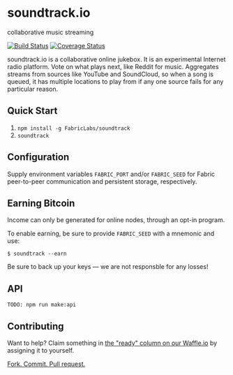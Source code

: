 soundtrack.io
=============
collaborative music streaming

[![Build Status](https://img.shields.io/travis/FabricLabs/soundtrack.svg?branch=mastere&style=flat-square)](https://travis-ci.org/FabricLabs/soundtrack)
[![Coverage Status](https://img.shields.io/coveralls/FabricLabs/soundtrack/master.svg?style=flat-square)](https://coveralls.io/r/FabricLabs/soundtrack)

soundtrack.io is a collaborative online jukebox.  It is an experimental Internet radio platform.  Vote on what plays next, like Reddit for music.  Aggregates streams from sources like YouTube and SoundCloud, so when a song is queued, it has multiple locations to play from if any one source fails for any particular reason.

## Quick Start
1. `npm install -g FabricLabs/soundtrack`
2. `soundtrack`

## Configuration
Supply environment variables `FABRIC_PORT` and/or `FABRIC_SEED` for Fabric
peer-to-peer communication and persistent storage, respectively.

## Earning Bitcoin
Income can only be generated for online nodes, through an opt-in program.

To enable earning, be sure to provide `FABRIC_SEED` with a mnemonic and use:

```
$ soundtrack --earn
```

Be sure to back up your keys — we are not responsble for any losses!

## API
`TODO: npm run make:api`

## Contributing
Want to help?  Claim something in [the "ready" column on our Waffle.io](https://waffle.io/martindale/soundtrack.io) by assigning it to yourself.

[Fork. Commit. Pull request.](https://help.github.com/articles/fork-a-repo)
